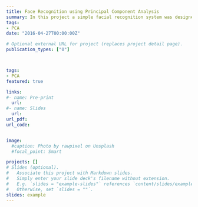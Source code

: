 ```yaml
---
title: Face Recognition using Principal Component Analysis
summary: In this project a simple facial recognition system was designed based on a very small dataset of the training images. The two main steps of this project include data normalization and face recognition. After the normalization of the training data set, principle component analysis was incorporated. And a simple Graphical User Interface was designed.
tags:
- PCA 
date: "2016-04-27T00:00:00Z"

# Optional external URL for project (replaces project detail page).
publication_types: ["0"]



tags:
- PCA
featured: true

links:
#- name: Pre-print
  url: 
#- name: Slides
  url: 
url_pdf: 
url_code:


image:
  #caption: Photo by rawpixel on Unsplash
  #focal_point: Smart

projects: []
# Slides (optional).
#   Associate this project with Markdown slides.
#   Simply enter your slide deck's filename without extension.
#   E.g. `slides = "example-slides"` references `content/slides/example-slides.md`.
#   Otherwise, set `slides = ""`.
slides: example
---
```

